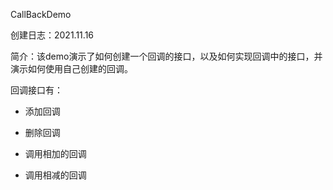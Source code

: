 CallBackDemo

创建日志：2021.11.16

简介：该demo演示了如何创建一个回调的接口，以及如何实现回调中的接口，并演示如何使用自己创建的回调。

回调接口有：

* 添加回调
* 删除回调

* 调用相加的回调
* 调用相减的回调
